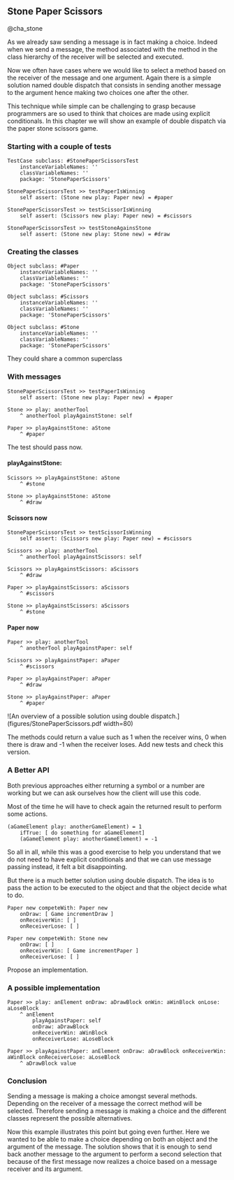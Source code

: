 ## Stone Paper Scissors@cha_stoneAs we already saw sending a message is in fact making a choice. Indeed when we send a message, the method associated with the method in the class hierarchy of the receiver will be selected and executed. Now we often have cases where we would like to select a method based on the receiver of the message and one argument. Again there is a simple solution named double dispatch that consists in sending another message to the argument hence making two choices one after the other. This technique while simple can be challenging to grasp because programmers are so used to think that choices are made using explicit conditionals.  In this chapter we will show an example of double dispatch via the paper stone scissors game. ### Starting with a couple of tests```TestCase subclass: #StonePaperScissorsTest
	instanceVariableNames: ''
	classVariableNames: ''
	package: 'StonePaperScissors'``````StonePaperScissorsTest >> testPaperIsWinning
	self assert: (Stone new play: Paper new) = #paper``````StonePaperScissorsTest >> testScissorIsWinning
	self assert: (Scissors new play: Paper new) = #scissors``````StonePaperScissorsTest >> testStoneAgainsStone
	self assert: (Stone new play: Stone new) = #draw```### Creating the classes```Object subclass: #Paper
	instanceVariableNames: ''
	classVariableNames: ''
	package: 'StonePaperScissors'``````Object subclass: #Scissors
	instanceVariableNames: ''
	classVariableNames: ''
	package: 'StonePaperScissors'``````Object subclass: #Stone
	instanceVariableNames: ''
	classVariableNames: ''
	package: 'StonePaperScissors'```They could share a common superclass### With messages```StonePaperScissorsTest >> testPaperIsWinning
	self assert: (Stone new play: Paper new) = #paper``````Stone >> play: anotherTool
	^ anotherTool playAgainstStone: self``````Paper >> playAgainstStone: aStone
	^ #paper```The test should pass now. #### playAgainstStone:```Scissors >> playAgainstStone: aStone
	^ #stone``````Stone >> playAgainstStone: aStone
	^ #draw```#### Scissors now```StonePaperScissorsTest >> testScissorIsWinning
	self assert: (Scissors new play: Paper new) = #scissors``````Scissors >> play: anotherTool
	^ anotherTool playAgainstScissors: self``````Scissors >> playAgainstScissors: aScissors
	^ #draw``````Paper >> playAgainstScissors: aScissors
	^ #scissors``````Stone >> playAgainstScissors: aScissors
	^ #stone```#### Paper now```Paper >> play: anotherTool
	^ anotherTool playAgainstPaper: self``````Scissors >> playAgainstPaper: aPaper
	^ #scissors``````Paper >> playAgainstPaper: aPaper
	^ #draw``````Stone >> playAgainstPaper: aPaper
	^ #paper```![An overview of a possible solution using double dispatch.](figures/StonePaperScissors.pdf width=80)The methods could return a value such as 1 when the receiver wins, 0 when there is draw and -1 when the receiver loses.  Add new tests and check this version. ### A Better APIBoth previous approaches either returning a symbol or a number are working but we can ask ourselves how the client will use this code. Most of the time he will have to check again the returned result to perform some actions.```(aGameElement play: anotherGameElement) = 1 
	ifTrue: [ do something for aGameElement]
	(aGameElement play: anotherGameElement) = -1 ```So all in all, while this was a good exercise to help you understand that we do not need to have explicit conditionals and that we can use message passing instead, it felt a bit disappointing. But there is a much better solution using double dispatch. The idea is to pass the action to be executed to the object and that the object decide what to do. ```Paper new competeWith: Paper new
	onDraw: [ Game incrementDraw ]
	onReceiverWin: [ ]
	onReceiverLose: [ ]``````Paper new competeWith: Stone new
	onDraw: [ ]
	onReceiverWin: [ Game incrementPaper ]
	onReceiverLose: [ ]```Propose an implementation.### A possible implementation```Paper >> play: anElement onDraw: aDrawBlock onWin: aWinBlock onLose: aLoseBlock
	^ anElement
		playAgainstPaper: self
		onDraw: aDrawBlock
		onReceiverWin: aWinBlock
		onReceiverLose: aLoseBlock``````Paper >> playAgainstPaper: anElement onDraw: aDrawBlock onReceiverWin: aWinBlock onReceiverLose: aLoseBlock
	^ aDrawBlock value```### ConclusionSending a message is making a choice amongst several methods. Depending on the receiver of a message the correct method will be selected. Therefore sending a message is making a choice and the different classes represent the possible alternatives. Now this example illustrates this point but going even further. Here we wanted to be able to make a choice depending on both an object and the argument of the message. The solution shows that it is enough to send back another message to the argument to perform a second selection that because of the first message now realizes a choice based on a message receiver and its argument. 